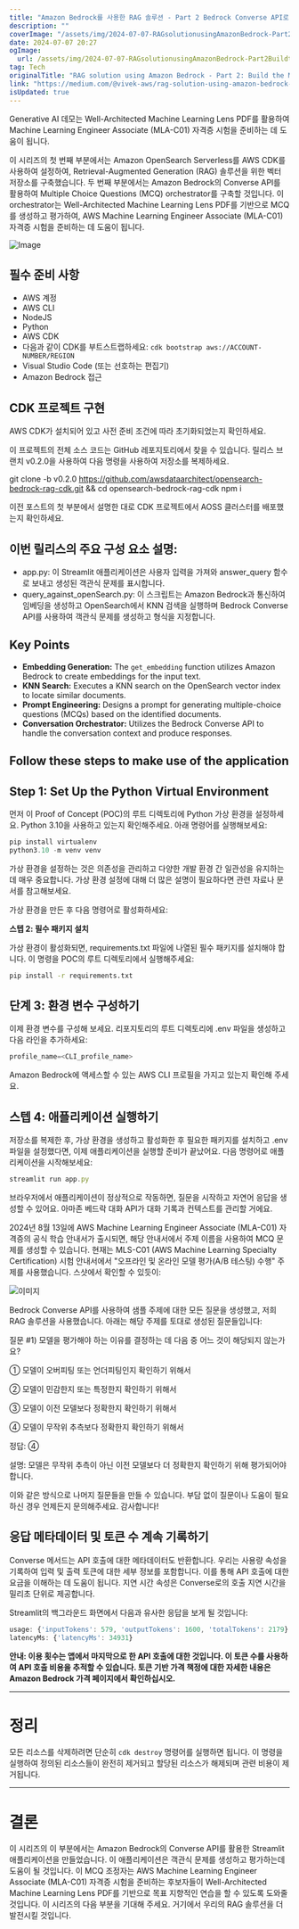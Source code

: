 ```yaml
---
title: "Amazon Bedrock를 사용한 RAG 솔루션 - Part 2 Bedrock Converse API로 MCQ 오케스트레이터 구축하는 방법"
description: ""
coverImage: "/assets/img/2024-07-07-RAGsolutionusingAmazonBedrock-Part2BuildtheMCQorchestratorusingBedrockConverseAPI_0.png"
date: 2024-07-07 20:27
ogImage:
  url: /assets/img/2024-07-07-RAGsolutionusingAmazonBedrock-Part2BuildtheMCQorchestratorusingBedrockConverseAPI_0.png
tag: Tech
originalTitle: "RAG solution using Amazon Bedrock - Part 2: Build the MCQ orchestrator using Bedrock Converse API"
link: "https://medium.com/@vivek-aws/rag-solution-using-amazon-bedrock-part-2-build-the-mcq-orchestrator-using-bedrock-converse-api-61c2b2ce3f20"
isUpdated: true
---
```


Generative AI 데모는 Well-Architected Machine Learning Lens PDF를 활용하여 Machine Learning Engineer Associate (MLA-C01) 자격증 시험을 준비하는 데 도움이 됩니다.

이 시리즈의 첫 번째 부분에서는 Amazon OpenSearch Serverless를 AWS CDK를 사용하여 설정하여, Retrieval-Augmented Generation (RAG) 솔루션을 위한 벡터 저장소를 구축했습니다. 두 번째 부분에서는 Amazon Bedrock의 Converse API를 활용하여 Multiple Choice Questions (MCQ) orchestrator를 구축할 것입니다. 이 orchestrator는 Well-Architected Machine Learning Lens PDF를 기반으로 MCQ를 생성하고 평가하여, AWS Machine Learning Engineer Associate (MLA-C01) 자격증 시험을 준비하는 데 도움이 됩니다.

![Image](/assets/img/2024-07-07-RAGsolutionusingAmazonBedrock-Part2BuildtheMCQorchestratorusingBedrockConverseAPI_0.png)

## 필수 준비 사항

<div class="content-ad"></div>

- AWS 계정
- AWS CLI
- NodeJS
- Python
- AWS CDK
- 다음과 같이 CDK를 부트스트랩하세요: `cdk bootstrap aws://ACCOUNT-NUMBER/REGION`
- Visual Studio Code (또는 선호하는 편집기)
- Amazon Bedrock 접근

## CDK 프로젝트 구현

AWS CDK가 설치되어 있고 사전 준비 조건에 따라 초기화되었는지 확인하세요.

이 프로젝트의 전체 소스 코드는 GitHub 레포지토리에서 찾을 수 있습니다. 릴리스 브랜치 v0.2.0을 사용하여 다음 명령을 사용하여 저장소를 복제하세요.

<div class="content-ad"></div>

git clone -b v0.2.0 https://github.com/awsdataarchitect/opensearch-bedrock-rag-cdk.git && cd opensearch-bedrock-rag-cdk
npm i

이전 포스트의 첫 부분에서 설명한 대로 CDK 프로젝트에서 AOSS 클러스터를 배포했는지 확인하세요.

## 이번 릴리스의 주요 구성 요소 설명:

- app.py: 이 Streamlit 애플리케이션은 사용자 입력을 가져와 answer_query 함수로 보내고 생성된 객관식 문제를 표시합니다.
- query_against_openSearch.py: 이 스크립트는 Amazon Bedrock과 통신하여 임베딩을 생성하고 OpenSearch에서 KNN 검색을 실행하며 Bedrock Converse API를 사용하여 객관식 문제를 생성하고 형식을 지정합니다.

<div class="content-ad"></div>

## Key Points

- **Embedding Generation:** The `get_embedding` function utilizes Amazon Bedrock to create embeddings for the input text.
- **KNN Search:** Executes a KNN search on the OpenSearch vector index to locate similar documents.
- **Prompt Engineering:** Designs a prompt for generating multiple-choice questions (MCQs) based on the identified documents.
- **Conversation Orchestrator:** Utilizes the Bedrock Converse API to handle the conversation context and produce responses.

## Follow these steps to make use of the application

## Step 1: Set Up the Python Virtual Environment

<div class="content-ad"></div>

먼저 이 Proof of Concept (POC)의 루트 디렉토리에 Python 가상 환경을 설정하세요. Python 3.10을 사용하고 있는지 확인해주세요. 아래 명령어를 실행해보세요:

```js
pip install virtualenv
python3.10 -m venv venv
```

가상 환경을 설정하는 것은 의존성을 관리하고 다양한 개발 환경 간 일관성을 유지하는 데 매우 중요합니다. 가상 환경 설정에 대해 더 많은 설명이 필요하다면 관련 자료나 문서를 참고해보세요.

가상 환경을 만든 후 다음 명령어로 활성화하세요:

<div class="content-ad"></div>

**스텝 2: 필수 패키지 설치**

가상 환경이 활성화되면, requirements.txt 파일에 나열된 필수 패키지를 설치해야 합니다. 이 명령을 POC의 루트 디렉토리에서 실행해주세요:

```bash
pip install -r requirements.txt
```

<div class="content-ad"></div>

## 단계 3: 환경 변수 구성하기

이제 환경 변수를 구성해 보세요. 리포지토리의 루트 디렉토리에 .env 파일을 생성하고 다음 라인을 추가하세요:

```js
profile_name=<CLI_profile_name>
```

Amazon Bedrock에 액세스할 수 있는 AWS CLI 프로필을 가지고 있는지 확인해 주세요.

<div class="content-ad"></div>

## 스텝 4: 애플리케이션 실행하기

저장소를 복제한 후, 가상 환경을 생성하고 활성화한 후 필요한 패키지를 설치하고 .env 파일을 설정했다면, 이제 애플리케이션을 실행할 준비가 끝났어요. 다음 명령어로 애플리케이션을 시작해보세요:

```js
streamlit run app.py
```

브라우저에서 애플리케이션이 정상적으로 작동하면, 질문을 시작하고 자연어 응답을 생성할 수 있어요. 아마존 베드락 대화 API가 대화 기록과 컨텍스트를 관리할 거에요.

<div class="content-ad"></div>

2024년 8월 13일에 AWS Machine Learning Engineer Associate (MLA-C01) 자격증의 공식 학습 안내서가 출시되면, 해당 안내서에서 주제 이름을 사용하여 MCQ 문제를 생성할 수 있습니다. 현재는 MLS-C01 (AWS Machine Learning Specialty Certification) 시험 안내서에서 "오프라인 및 온라인 모델 평가(A/B 테스팅) 수행" 주제를 사용했습니다. 스샷에서 확인할 수 있듯이:

![이미지](/assets/img/2024-07-07-RAGsolutionusingAmazonBedrock-Part2BuildtheMCQorchestratorusingBedrockConverseAPI_1.png)

Bedrock Converse API를 사용하여 샘플 주제에 대한 모든 질문을 생성했고, 저희 RAG 솔루션을 사용했습니다. 아래는 해당 주제를 토대로 생성된 질문들입니다:

질문 #1) 모델을 평가해야 하는 이유를 결정하는 데 다음 중 어느 것이 해당되지 않는가요?

① 모델이 오버피팅 또는 언더피팅인지 확인하기 위해서

② 모델이 민감한지 또는 특정한지 확인하기 위해서

③ 모델이 이전 모델보다 정확한지 확인하기 위해서

④ 모델이 무작위 추측보다 정확한지 확인하기 위해서

정답: ④

설명: 모델은 무작위 추측이 아닌 이전 모델보다 더 정확한지 확인하기 위해 평가되어야 합니다.

이와 같은 방식으로 나머지 질문들을 만들 수 있습니다. 부담 없이 질문이나 도움이 필요하신 경우 언제든지 문의해주세요. 감사합니다!

<div class="content-ad"></div>

## 응답 메타데이터 및 토큰 수 계속 기록하기

Converse 메서드는 API 호출에 대한 메타데이터도 반환합니다. 우리는 사용량 속성을 기록하여 입력 및 출력 토큰에 대한 세부 정보를 포함합니다. 이를 통해 API 호출에 대한 요금을 이해하는 데 도움이 됩니다. 지연 시간 속성은 Converse로의 호출 지연 시간을 밀리초 단위로 제공합니다.

Streamlit의 백그라운드 화면에서 다음과 유사한 응답을 보게 될 것입니다:

```js
usage: {'inputTokens': 579, 'outputTokens': 1600, 'totalTokens': 2179}
latencyMs: {'latencyMs': 34931}
```

<div class="content-ad"></div>

**안내: 이용 횟수는 앱에서 마지막으로 한 API 호출에 대한 것입니다. 이 토큰 수를 사용하여 API 호출 비용을 추적할 수 있습니다. 토큰 기반 가격 책정에 대한 자세한 내용은 Amazon Bedrock 가격 페이지에서 확인하십시오.**

---

# 정리

모든 리소스를 삭제하려면 단순히 `cdk destroy` 명령어를 실행하면 됩니다. 이 명령을 실행하여 정의된 리소스들이 완전히 제거되고 할당된 리소스가 해제되며 관련 비용이 제거됩니다.

---

# 결론

<div class="content-ad"></div>

이 시리즈의 이 부분에서는 Amazon Bedrock의 Converse API를 활용한 Streamlit 애플리케이션을 만들었습니다. 이 애플리케이션은 객관식 문제를 생성하고 평가하는데 도움이 될 것입니다. 이 MCQ 조정자는 AWS Machine Learning Engineer Associate (MLA-C01) 자격증 시험을 준비하는 후보자들이 Well-Architected Machine Learning Lens PDF를 기반으로 목표 지향적인 연습을 할 수 있도록 도와줄 것입니다. 이 시리즈의 다음 부분을 기대해 주세요. 거기에서 우리의 RAG 솔루션을 더 발전시킬 것입니다.
